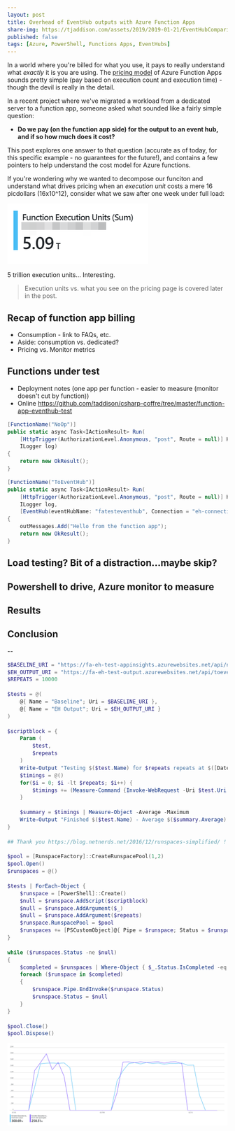 ```yaml
---
layout: post
title: Overhead of EventHub outputs with Azure Function Apps
share-img: https://tjaddison.com/assets/2019/2019-01-21/EventHubComparison.png
published: false
tags: [Azure, PowerShell, Functions Apps, EventHubs]
---
```


In a world where you're billed for what you use, it pays to really understand what _exactly_ it is you are using.  The [pricing model][Function app pricing] of Azure Function Apps sounds pretty simple (pay based on execution count and execution time) - though the devil is really in the detail.

In a recent project where we've migrated a workload from a dedicated server to a function app, someone asked what sounded like a fairly simple question:

-  **Do we pay (on the function app side) for the output to an event hub, and if so how much does it cost?**

This post explores one answer to that question (accurate as of today, for this specific example - no guarantees for the future!), and contains a few pointers to help understand the cost model for Azure functions.

If you're wondering why we wanted to decompose our funciton and understand what drives pricing when an _execution unit_ costs a mere 16 picdollars (16x10^12), consider what we saw after one week under full load:

![A lot of executions](/assets/2019/2019-01-21/Trillions.png)

5 trillion execution units...  Interesting.

>Execution units vs. what you see on the pricing page is covered later in the post.

<!--more-->

## Recap of function app billing
- Consumption - link to FAQs, etc.
- Aside: consumption vs. dedicated?
- Pricing vs. Monitor metrics

## Functions under test
- Deployment notes (one app per function - easier to measure (monitor doesn't cut by function))
- Online https://github.com/taddison/csharp-coffre/tree/master/function-app-eventhub-test

```csharp
[FunctionName("NoOp")]
public static async Task<IActionResult> Run(
    [HttpTrigger(AuthorizationLevel.Anonymous, "post", Route = null)] HttpRequest req,
    ILogger log)
{
    return new OkResult();
}
```

```csharp
[FunctionName("ToEventHub")]
public static async Task<IActionResult> Run(
    [HttpTrigger(AuthorizationLevel.Anonymous, "post", Route = null)] HttpRequest req,
    ILogger log,
    [EventHub(eventHubName: "fatesteventhub", Connection = "eh-connection")] ICollector<string> outMessages)
{
    outMessages.Add("Hello from the function app");
    return new OkResult();
}
```

## Load testing? Bit of a distraction...maybe skip?

## Powershell to drive, Azure monitor to measure

## Results

## Conclusion




--
```powershell
$BASELINE_URI = "https://fa-eh-test-appinsights.azurewebsites.net/api/noop"
$EH_OUTPUT_URI = "https://fa-eh-test-output.azurewebsites.net/api/toeventhub"
$REPEATS = 10000

$tests = @(
    @{ Name = "Baseline"; Uri = $BASELINE_URI },
    @{ Name = "EH Output"; Uri = $EH_OUTPUT_URI }
)
 
$scriptblock = {
    Param (
        $test,
        $repeats
    )
    Write-Output "Testing $($test.Name) for $repeats repeats at $([DateTime]::UtcNow)"
    $timings = @()
    for($i = 0; $i -lt $repeats; $i++) {
        $timings += (Measure-Command {Invoke-WebRequest -Uri $test.Uri -Method Post | Out-Null}).TotalMilliseconds
    }

    $summary = $timings | Measure-Object -Average -Maximum
    Write-Output "Finished $($test.Name) - Average $($summary.Average) - Max $($summary.Maximum) at $([DateTime]::UtcNow)"
}

## Thank you https://blog.netnerds.net/2016/12/runspaces-simplified/ !

$pool = [RunspaceFactory]::CreateRunspacePool(1,2)
$pool.Open()
$runspaces = @()

$tests | ForEach-Object {
    $runspace = [PowerShell]::Create()
    $null = $runspace.AddScript($scriptblock)
    $null = $runspace.AddArgument($_)
    $null = $runspace.AddArgument($repeats)
    $runspace.RunspacePool = $pool
    $runspaces += [PSCustomObject]@{ Pipe = $runspace; Status = $runspace.BeginInvoke() }
}

while ($runspaces.Status -ne $null)
{
    $completed = $runspaces | Where-Object { $_.Status.IsCompleted -eq $true }
    foreach ($runspace in $completed)
    {
        $runspace.Pipe.EndInvoke($runspace.Status)
        $runspace.Status = $null
    }
}

$pool.Close()
$pool.Dispose()
```


![With and without EventHub output](/assets/2019/2019-01-21/EventHubComparison.png)

[Function app pricing]: https://azure.microsoft.com/en-us/pricing/details/functions/